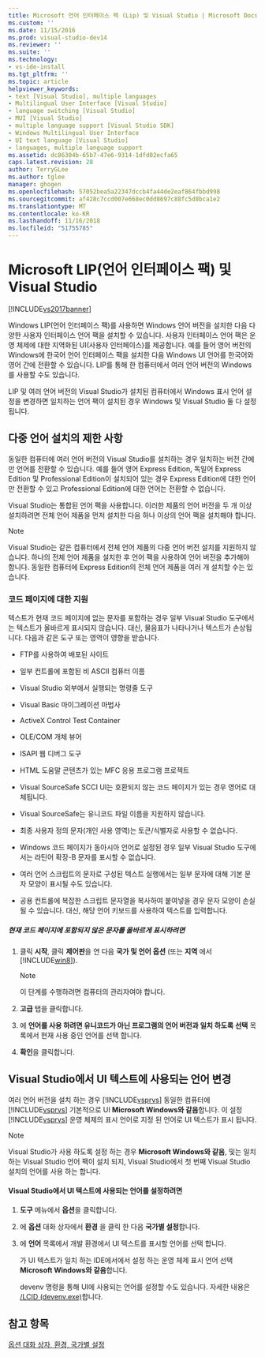 ```yaml
---
title: Microsoft 언어 인터페이스 팩 (Lip) 및 Visual Studio | Microsoft Docs
ms.custom: ''
ms.date: 11/15/2016
ms.prod: visual-studio-dev14
ms.reviewer: ''
ms.suite: ''
ms.technology:
- vs-ide-install
ms.tgt_pltfrm: ''
ms.topic: article
helpviewer_keywords:
- text [Visual Studio], multiple languages
- Multilingual User Interface [Visual Studio]
- language switching [Visual Studio]
- MUI [Visual Studio]
- multiple language support [Visual Studio SDK]
- Windows Multilingual User Interface
- UI text language [Visual Studio]
- languages, multiple language support
ms.assetid: dc86304b-65b7-47e6-9314-1dfd02ecfa65
caps.latest.revision: 28
author: TerryGLee
ms.author: tglee
manager: ghogen
ms.openlocfilehash: 57052bea5a22347dccb4fa44de2eaf864fbbd998
ms.sourcegitcommit: af428c7ccd007e668ec0dd8697c88fc5d8bca1e2
ms.translationtype: MT
ms.contentlocale: ko-KR
ms.lasthandoff: 11/16/2018
ms.locfileid: "51755785"
---
```

# <a name="microsoft-language-interface-packs-lips-and-visual-studio"></a>Microsoft LIP(언어 인터페이스 팩) 및 Visual Studio
[!INCLUDE[vs2017banner](../includes/vs2017banner.md)]

Windows LIP(언어 인터페이스 팩)를 사용하면 Windows 언어 버전을 설치한 다음 다양한 사용자 인터페이스 언어 팩을 설치할 수 있습니다. 사용자 인터페이스 언어 팩은 운영 체제에 대한 지역화된 UI(사용자 인터페이스)를 제공합니다. 예를 들어 영어 버전의 Windows에 한국어 언어 인터페이스 팩을 설치한 다음 Windows UI 언어를 한국어와 영어 간에 전환할 수 있습니다. LIP를 통해 한 컴퓨터에서 여러 언어 버전의 Windows를 사용할 수도 있습니다.  
  
 LIP 및 여러 언어 버전의 Visual Studio가 설치된 컴퓨터에서 Windows 표시 언어 설정을 변경하면 일치하는 언어 팩이 설치된 경우 Windows 및 Visual Studio 둘 다 설정됩니다.  
  
## <a name="limitations-of-multi-language-installations"></a>다중 언어 설치의 제한 사항  
 동일한 컴퓨터에 여러 언어 버전의 Visual Studio를 설치하는 경우 일치하는 버전 간에만 언어를 전환할 수 있습니다. 예를 들어 영어 Express Edition, 독일어 Express Edition 및 Professional Edition이 설치되어 있는 경우 Express Edition에 대한 언어만 전환할 수 있고 Professional Edition에 대한 언어는 전환할 수 없습니다.  
  
 Visual Studio는 통합된 언어 팩을 사용합니다. 이러한 제품의 언어 버전을 두 개 이상 설치하려면 전체 언어 제품을 먼저 설치한 다음 하나 이상의 언어 팩을 설치해야 합니다.  
  
> [!NOTE]
>  Visual Studio는 같은 컴퓨터에서 전체 언어 제품의 다중 언어 버전 설치를 지원하지 않습니다. 하나의 전체 언어 제품을 설치한 후 언어 팩을 사용하여 언어 버전을 추가해야 합니다. 동일한 컴퓨터에 Express Edition의 전체 언어 제품을 여러 개 설치할 수는 있습니다.  
  
### <a name="support-for-code-pages"></a>코드 페이지에 대한 지원  
 텍스트가 현재 코드 페이지에 없는 문자를 포함하는 경우 일부 Visual Studio 도구에서는 텍스트가 올바르게 표시되지 않습니다. 대신, 물음표가 나타나거나 텍스트가 손상됩니다. 다음과 같은 도구 또는 영역이 영향을 받습니다.  
  
-   FTP를 사용하여 배포된 사이트  
  
-   일부 컨트롤에 포함된 비 ASCII 컴퓨터 이름  
  
-   Visual Studio 외부에서 실행되는 명령줄 도구  
  
-   Visual Basic 마이그레이션 마법사  
  
-   ActiveX Control Test Container  
  
-   OLE/COM 개체 뷰어  
  
-   ISAPI 웹 디버그 도구  
  
-   HTML 도움말 콘텐츠가 있는 MFC 응용 프로그램 프로젝트  
  
-   Visual SourceSafe SCCI UI는 호환되지 않는 코드 페이지가 있는 경우 영어로 대체됩니다.  
  
-   Visual SourceSafe는 유니코드 파일 이름을 지원하지 않습니다.  
  
-   최종 사용자 정의 문자(개인 사용 영역)는 토큰/식별자로 사용할 수 없습니다.  
  
-   Windows 코드 페이지가 동아시아 언어로 설정된 경우 일부 Visual Studio 도구에서는 라틴어 확장-B 문자를 표시할 수 없습니다.  
  
-   여러 언어 스크립트의 문자로 구성된 텍스트 실행에서는 일부 문자에 대해 기본 문자 모양이 표시될 수도 있습니다.  
  
-   공용 컨트롤에 복잡한 스크립트 문자열을 복사하여 붙여넣을 경우 문자 모양이 손실될 수 있습니다. 대신, 해당 언어 키보드를 사용하여 텍스트를 입력합니다.  
  
##### <a name="to-correctly-display-characters-that-are-not-included-in-the-current-code-page"></a>현재 코드 페이지에 포함되지 않은 문자를 올바르게 표시하려면  
  
1.  클릭 **시작**, 클릭 **제어판**을 연 다음 **국가 및 언어 옵션** (또는 **지역** 에서 [!INCLUDE[win8](../includes/win8-md.md)]).  
  
    > [!NOTE]
    >  이 단계를 수행하려면 컴퓨터의 관리자여야 합니다.  
  
2.  **고급** 탭을 클릭합니다.  
  
3.  에 **언어를 사용 하려면 유니코드가 아닌 프로그램의 언어 버전과 일치 하도록 선택** 목록에서 현재 사용 중인 언어를 선택 합니다.  
  
4.  **확인**을 클릭합니다.  
  
## <a name="changing-the-language-used-for-the-ui-text-in-visual-studio"></a>Visual Studio에서 UI 텍스트에 사용되는 언어 변경  
 여러 언어 버전을 설치 하는 경우 [!INCLUDE[vsprvs](../includes/vsprvs-md.md)] 동일한 컴퓨터에 [!INCLUDE[vsprvs](../includes/vsprvs-md.md)] 기본적으로 UI **Microsoft Windows와 같음**합니다. 이 설정 [!INCLUDE[vsprvs](../includes/vsprvs-md.md)] 운영 체제의 표시 언어로 지정 된 언어로 UI 텍스트가 표시 됩니다.  
  
> [!NOTE]
>  Visual Studio가 사용 하도록 설정 하는 경우 **Microsoft Windows와 같음**, 및는 일치 하는 Visual Studio 언어 팩이 설치 되지, Visual Studio에서 첫 번째 Visual Studio 설치의 언어를 사용 하는 합니다.  
  
#### <a name="to-set-the-language-that-is-used-for-the-ui-text-in-visual-studio"></a>Visual Studio에서 UI 텍스트에 사용되는 언어를 설정하려면  
  
1. **도구** 메뉴에서 **옵션**을 클릭합니다.  
  
2. 에 **옵션** 대화 상자에서 **환경** 을 클릭 한 다음 **국가별 설정**합니다.  
  
3. 에 **언어** 목록에서 개발 환경에서 UI 텍스트를 표시할 언어를 선택 합니다.  
  
    가 UI 텍스트가 일치 하는 IDE에서에서 설정 하는 운영 체제 표시 언어 선택 **Microsoft Windows와 같음**합니다.  
  
   devenv 명령을 통해 UI에 사용되는 언어를 설정할 수도 있습니다. 자세한 내용은 [/LCID (devenv.exe)](../ide/reference/lcid-devenv-exe.md)합니다.  
  
## <a name="see-also"></a>참고 항목  
 [옵션 대화 상자, 환경, 국가별 설정](../ide/reference/international-settings-environment-options-dialog-box.md)
